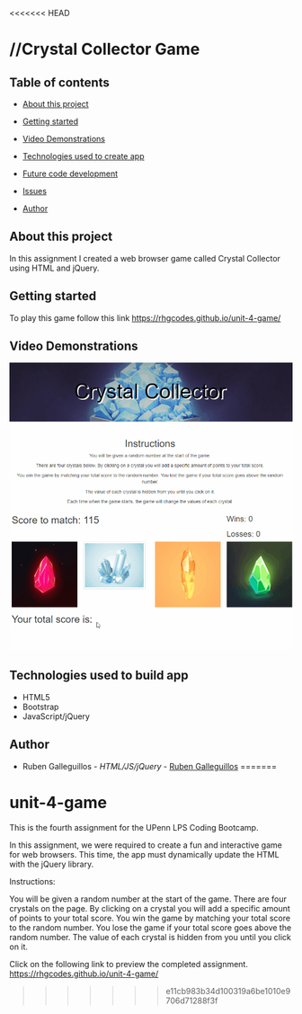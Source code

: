 <<<<<<< HEAD
# //Crystal Collector Game

## Table of contents
  * [About this project](#about-this-project)
  * [Getting started](#getting-started)

  * [Video Demonstrations](#demo)
  * [Technologies used to create app](#technologies-used)
  * [Future code development](#feature-enhancements)
  * [Issues](#issues)
  * [Author](#author)

## <a name="about-this-project"></a> About this project
<p>In this assignment I created a web browser game called Crystal Collector using HTML and jQuery.</p>

## <a name="getting-started"></a> Getting started
To play this game follow this link https://rhgcodes.github.io/unit-4-game/

## <a name="demo"></a> Video Demonstrations

![](Demo.gif)

## <a name="technologies-used"></a> Technologies used to build app

  * HTML5
  * Bootstrap
  * JavaScript/jQuery

## <a name="author"></a> Author

* Ruben Galleguillos - *HTML/JS/jQuery* - [Ruben Galleguillos](https://github.com/rhgcodes)
=======
# unit-4-game

This is the fourth assignment for the UPenn LPS Coding Bootcamp.

In this assignment, we were required to create a fun and interactive game for web browsers. This time, the app must dynamically update the HTML with the jQuery library.

Instructions:

You will be given a random number at the start of the game. There are four crystals on the page. By clicking on a crystal you will add a specific amount of points to your total score. You win the game by matching your total score to the random number. You lose the game if your total score goes above the random number. The value of each crystal is hidden from you until you click on it.

Click on the following link to preview the completed assignment.
https://rhgcodes.github.io/unit-4-game/
>>>>>>> e11cb983b34d100319a6be1010e9706d71288f3f

